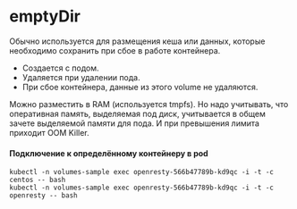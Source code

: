 # emptyDir

Обычно используется для размещения кеша или данных, 
которые необходимо сохранить при сбое в работе контейнера.

- Создается с подом. 
- Удаляется при удалении пода.
- При сбое контейнера, данные из этого volume не удаляются.

Можно разместить в RAM (используется tmpfs). Но надо учитывать, 
что оперативная память, выделяемая под диск, учитывается в общем
зачете выделяемой памяти для пода. И при превышения лимита приходит
OOM Killer.

#### Подключение к определённому контейнеру в pod
    
    kubectl -n volumes-sample exec openresty-566b47789b-kd9qc -i -t -c centos -- bash
    kubectl -n volumes-sample exec openresty-566b47789b-kd9qc -i -t -c openresty -- bash